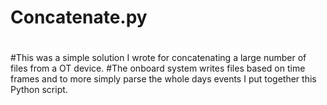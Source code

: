 # Concatenate.py
#
#This was a simple solution I wrote for concatenating a large number of files from a OT device.
#The onboard system writes files based on time frames and to more simply parse the whole days events I put together this Python script.
